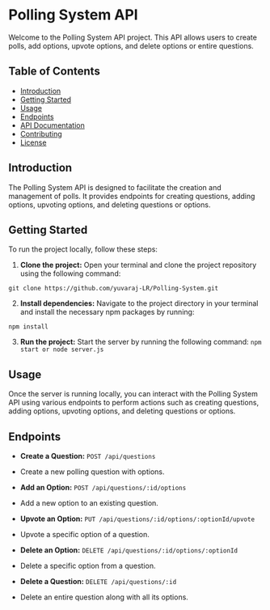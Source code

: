 # Polling System API

Welcome to the Polling System API project. This API allows users to create polls, add options, upvote options, and delete options or entire questions.

## Table of Contents

- [Introduction](#introduction)
- [Getting Started](#getting-started)
- [Usage](#usage)
- [Endpoints](#endpoints)
- [API Documentation](#api-documentation)
- [Contributing](#contributing)
- [License](#license)

## Introduction

The Polling System API is designed to facilitate the creation and management of polls. It provides endpoints for creating questions, adding options, upvoting options, and deleting questions or options.

## Getting Started

To run the project locally, follow these steps:

1. **Clone the project:** Open your terminal and clone the project repository using the following command:

``` git clone https://github.com/yuvaraj-LR/Polling-System.git ```


2. **Install dependencies:** Navigate to the project directory in your terminal and install the necessary npm packages by running:

``` npm install ```


3. **Run the project:** Start the server by running the following command:
``` npm start or node server.js ```

## Usage

Once the server is running locally, you can interact with the Polling System API using various endpoints to perform actions such as creating questions, adding options, upvoting options, and deleting questions or options.

## Endpoints

- **Create a Question:** `POST /api/questions`
- Create a new polling question with options.

- **Add an Option:** `POST /api/questions/:id/options`
- Add a new option to an existing question.

- **Upvote an Option:** `PUT /api/questions/:id/options/:optionId/upvote`
- Upvote a specific option of a question.

- **Delete an Option:** `DELETE /api/questions/:id/options/:optionId`
- Delete a specific option from a question.

- **Delete a Question:** `DELETE /api/questions/:id`
- Delete an entire question along with all its options.

